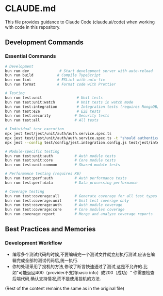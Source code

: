 # CLAUDE.md

This file provides guidance to Claude Code (claude.ai/code) when working with code in this repository.

## Development Commands

### Essential Commands
```bash
# Development
bun run dev              # Start development server with auto-reload
bun run build           # Compile TypeScript
bun run lint            # ESLint with auto-fix
bun run format          # Format code with Prettier

# Testing
bun run test:unit                # Unit tests
bun run test:unit:watch          # Unit tests in watch mode
bun run test:integration         # Integration tests (requires MongoDB/Redis)
bun run test:e2e                 # E2E tests
bun run test:security           # Security tests
bun run test:all                # All tests

# Individual test execution
npx jest test/jest/unit/auth/auth.service.spec.ts
npx jest test/jest/unit/auth/auth.service.spec.ts -t "should authenticate user"
npx jest --config test/config/jest.integration.config.js test/jest/integration/core/

# Module-specific testing
bun run test:unit:auth          # Auth module tests
bun run test:unit:core          # Core module tests
bun run test:unit:common        # Shared module tests

# Performance testing (requires K6)
bun run test:perf:auth          # Auth performance tests
bun run test:perf:data          # Data processing performance

# Coverage testing
bun run test:coverage:all       # Generate coverage for all test types
bun run test:coverage:unit      # Unit test coverage only
bun run test:coverage:auth      # Auth module coverage
bun run test:coverage:core      # Core modules coverage
bun run coverage:report         # Merge and analyze coverage reports
```

## Best Practices and Memories

### Development Workflow
- 编写多个测试代码的时候,不要编辑完一个测试文件就立刻执行测试,应该在编辑完成全部的测试代码后,统一执行.
- 你的处理采用了投机的方法,修改了断言快速通过了测试,这是不允许的.比如"可能返回400（provider不支持basic info）或200（成功）" 你需要检查后端代码,确认支持情况,而不是使用投机的方法.

(Rest of the content remains the same as in the original file)